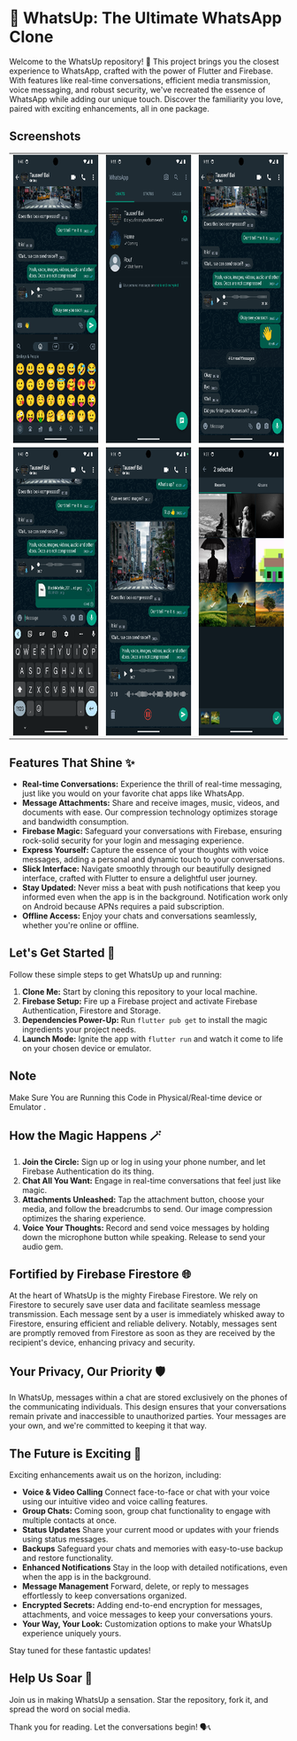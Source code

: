 # 🚀 WhatsUp: The Ultimate WhatsApp Clone

Welcome to the WhatsUp repository! 🎉 This project brings you the closest experience to WhatsApp, crafted with the power of Flutter and Firebase. With features like real-time conversations, efficient media transmission, voice messaging, and robust security, we've recreated the essence of WhatsApp while adding our unique touch. Discover the familiarity you love, paired with exciting enhancements, all in one package.

## Screenshots

<table border='0px'>
    <tr>
        <td>
            <img src='screenshots/emoji.png?raw=true' alt='Emoji Picker' height='520'>
        </td>
        <td>
            <img src='screenshots/home.png?raw=true' alt='Home Page' height='520'>
        </td>
        <td>
            <img src='screenshots/chat.png?raw=true' alt='Chat Page' height='520'>
        </td>
    </tr>
    <tr>
        <td>
            <img src='screenshots/document.png?raw=true' alt='Document Upload' height='520'>
        </td>
        <td>
            <img src='screenshots/voice.png?raw=true' alt='Voice Chat' height='520'>
        </td>
        <td>
            <img src='screenshots/gallery.png?raw=true' alt='Gallery' height='520'>
        </td>
    </tr>
</table>

## Features That Shine ✨

- **Real-time Conversations:** Experience the thrill of real-time messaging, just like you would on your favorite chat apps like WhatsApp.
- **Message Attachments:** Share and receive images, music, videos, and documents with ease. Our compression technology optimizes storage and bandwidth consumption.
- **Firebase Magic:** Safeguard your conversations with Firebase, ensuring rock-solid security for your login and messaging experience.
- **Express Yourself:** Capture the essence of your thoughts with voice messages, adding a personal and dynamic touch to your conversations.
- **Slick Interface:** Navigate smoothly through our beautifully designed interface, crafted with Flutter to ensure a delightful user journey.
- **Stay Updated:** Never miss a beat with push notifications that keep you informed even when the app is in the background. Notification work only on Android because APNs requires a paid subscription.
- **Offline Access:** Enjoy your chats and conversations seamlessly, whether you're online or offline.

## Let's Get Started 🚀

Follow these simple steps to get WhatsUp up and running:

1. **Clone Me:** Start by cloning this repository to your local machine.
2. **Firebase Setup:** Fire up a Firebase project and activate Firebase Authentication, Firestore and Storage.
3. **Dependencies Power-Up:** Run `flutter pub get` to install the magic ingredients your project needs.
4. **Launch Mode:** Ignite the app with `flutter run` and watch it come to life on your chosen device or emulator.

## Note
Make Sure You are Running this Code in Physical/Real-time device or Emulator .

## How the Magic Happens 🪄

1. **Join the Circle:** Sign up or log in using your phone number, and let Firebase Authentication do its thing.
2. **Chat All You Want:** Engage in real-time conversations that feel just like magic.
3. **Attachments Unleashed:** Tap the attachment button, choose your media, and follow the breadcrumbs to send. Our image compression optimizes the sharing experience.
4. **Voice Your Thoughts:** Record and send voice messages by holding down the microphone button while speaking. Release to send your audio gem.

## Fortified by Firebase Firestore 🌐

At the heart of WhatsUp is the mighty Firebase Firestore. We rely on Firestore to securely save user data and facilitate seamless message transmission. Each message sent by a user is immediately whisked away to Firestore, ensuring efficient and reliable delivery. Notably, messages sent are promptly removed from Firestore as soon as they are received by the recipient's device, enhancing privacy and security.

## Your Privacy, Our Priority 🛡️

In WhatsUp, messages within a chat are stored exclusively on the phones of the communicating individuals. This design ensures that your conversations remain private and inaccessible to unauthorized parties. Your messages are your own, and we're committed to keeping it that way.

## The Future is Exciting 🌟

Exciting enhancements await us on the horizon, including:

- **Voice & Video Calling** Connect face-to-face or chat with your voice using our intuitive video and voice calling features.
- **Group Chats:** Coming soon, group chat functionality to engage with multiple contacts at once.
- **Status Updates** Share your current mood or updates with your friends using status messages.
- **Backups** Safeguard your chats and memories with easy-to-use backup and restore functionality.
- **Enhanced Notifications** Stay in the loop with detailed notifications, even when the app is in the background.
- **Message Management** Forward, delete, or reply to messages effortlessly to keep conversations organized.
- **Encrypted Secrets:** Adding end-to-end encryption for messages, attachments, and voice messages to keep your conversations yours.
- **Your Way, Your Look:** Customization options to make your WhatsUp experience uniquely yours.

Stay tuned for these fantastic updates!

## Help Us Soar 🦅

Join us in making WhatsUp a sensation. Star the repository, fork it, and spread the word on social media.

Thank you for reading. Let the conversations begin! 🗣️📞
